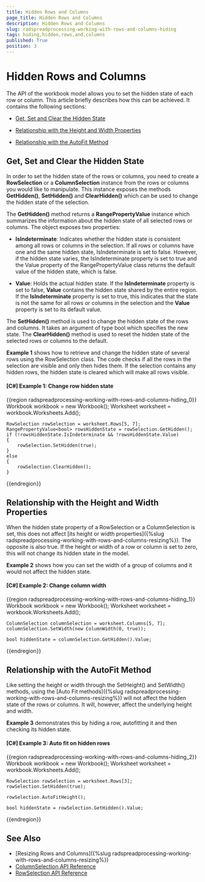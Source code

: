 ```yaml
---
title: Hidden Rows and Columns
page_title: Hidden Rows and Columns
description: Hidden Rows and Columns
slug: radspreadprocessing-working-with-rows-and-columns-hiding
tags: hiding,hidden,rows,and,columns
published: True
position: 3
---
```


# Hidden Rows and Columns


The API of the workbook model allows you to set the hidden state of each row or column. This article briefly describes how this can be achieved. It contains the following sections:


* [Get, Set and Clear the Hidden State](#get-set-and-clear-the-hidden-state)

* [Relationship with the Height and Width Properties](#relationship-with-the-height-and-width-properties)

* [Relationship with the AutoFit Method](#relationship-with-the-autoFit-method)


## Get, Set and Clear the Hidden State

In order to set the hidden state of the rows or columns, you need to create a __RowSelection__ or a __ColumnSelection__ instance from the rows or columns you would like to manipulate. This instance exposes the methods __GetHidden()__, __SetHidden()__ and __ClearHidden()__ which can be used to change the hidden state of the selection.

The __GetHidden()__ method returns a __RangePropertyValue__ instance which summarizes the information about the hidden state of all selected rows or columns. The object exposes two properties:

* __IsIndeterminate__: Indicates whether the hidden state is consistent among all rows or columns in the selection. If all rows or columns have one and the same hidden state, IsIndeterminate is set to false. However, if the hidden state varies, the IsIndeterminate property is set to true and the Value property of the RangePropertyValue class returns the default value of the hidden state, which is false.  

* __Value__: Holds the actual hidden state. If the __IsIndeterminate__ property is set to false, __Value__ contains the hidden state shared by the entire region. If the __IsIndeterminate__ property is set to true, this indicates that the state is not the same for all rows or columns in the selection and the __Value__ property is set to its default value.

The __SetHidden()__ method is used to change the hidden state of the rows and columns. It takes an argument of type bool which specifies the new state. The __ClearHidden()__ method is used to reset the hidden state of the selected rows or columns to the default.

__Example 1__ shows how to retrieve and change the hidden state of several rows using the RowSelection class. The code checks if all the rows in the selection are visible and only then hides them. If the selection contains any hidden rows, the hidden state is cleared which will make all rows visible.

#### __[C#] Example 1: Change row hidden state__

{{region radspreadprocessing-working-with-rows-and-columns-hiding_0}}
    Workbook workbook = new Workbook();
    Worksheet worksheet = workbook.Worksheets.Add();

    RowSelection rowSelection = worksheet.Rows[5, 7];
    RangePropertyValue<bool> rowsHiddenState = rowSelection.GetHidden();
    if (!rowsHiddenState.IsIndeterminate && !rowsHiddenState.Value)
    {
        rowSelection.SetHidden(true);
    }
    else
    {
        rowSelection.ClearHidden();
    }
{{endregion}}


## Relationship with the Height and Width Properties

When the hidden state property of a RowSelection or a ColumnSelection is set, this does not affect [its height or width properties]({%slug radspreadprocessing-working-with-rows-and-columns-resizing%}). The opposite is also true. If the height or width of a row or column is set to zero, this will not change its hidden state in the model.

__Example 2__ shows how you can set the width of a group of columns and it would not affect the hidden state.

#### __[C#] Example 2: Change column width__

{{region radspreadprocessing-working-with-rows-and-columns-hiding_1}}
    Workbook workbook = new Workbook();
    Worksheet worksheet = workbook.Worksheets.Add();

    ColumnSelection columnSelection = worksheet.Columns[5, 7];
    columnSelection.SetWidth(new ColumnWidth(0, true));

    bool hiddenState = columnSelection.GetHidden().Value;
{{endregion}}

## Relationship with the AutoFit Method

Like setting the height or width through the SetHeight() and SetWidth() methods, using the [Auto Fit methods]({%slug radspreadprocessing-working-with-rows-and-columns-resizing%}) will not affect the hidden state of the rows or columns. It will, however, affect the underlying height and width.

__Example 3__ demonstrates this by hiding a row, autofitting it and then checking its hidden state.

#### __[C#] Example 3: Auto fit on hidden rows__

{{region radspreadprocessing-working-with-rows-and-columns-hiding_2}}
    Workbook workbook = new Workbook();
    Worksheet worksheet = workbook.Worksheets.Add();

    RowSelection rowSelection = worksheet.Rows[3];
    rowSelection.SetHidden(true);

    rowSelection.AutoFitHeight();

    bool hiddenState = rowSelection.GetHidden().Value;
{{endregion}}


## See Also

* [Resizing Rows and Columns]({%slug radspreadprocessing-working-with-rows-and-columns-resizing%})
* [ColumnSelection API Reference](http://docs.telerik.com/devtools/document-processing/api/html/T_Telerik_Windows_Documents_Spreadsheet_Model_ColumnSelection.htm)
* [RowSelection API Reference](http://docs.telerik.com/devtools/document-processing/api/html/T_Telerik_Windows_Documents_Spreadsheet_Model_RowSelection.htm)
